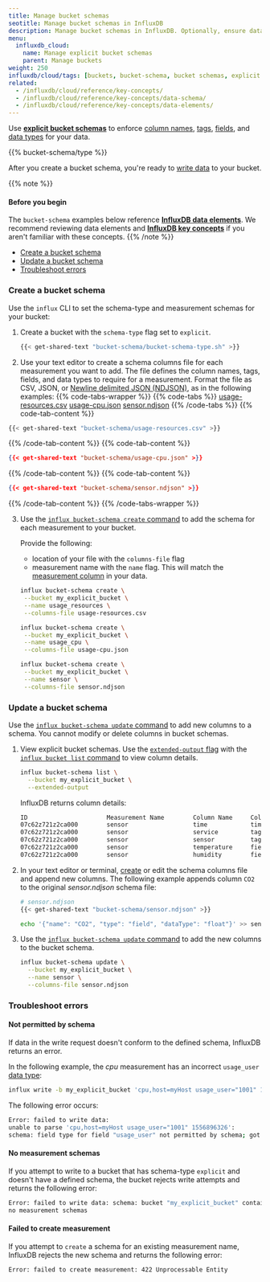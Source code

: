```yaml
---
title: Manage bucket schemas
seotitle: Manage bucket schemas in InfluxDB
description: Manage bucket schemas in InfluxDB. Optionally, ensure data written to InfluxDB follows a specific schema.
menu:
  influxdb_cloud:
    name: Manage explicit bucket schemas
    parent: Manage buckets
weight: 250
influxdb/cloud/tags: [buckets, bucket-schema, bucket schemas, explicit bucket schemas, schema]
related:
  - /influxdb/cloud/reference/key-concepts/
  - /influxdb/cloud/reference/key-concepts/data-schema/
  - /influxdb/cloud/reference/key-concepts/data-elements/
---
```


Use [**explicit bucket schemas**](/influxdb/cloud/reference/key-concepts/data-elements/#bucket-schema) to enforce [column names](/influxdb/cloud/reference/glossary/#column), [tags](/influxdb/cloud/reference/glossary/#field), [fields](/influxdb/cloud/reference/glossary/#field), and
[data types](/influxdb/cloud/reference/glossary/#data-type) for your data.

{{% bucket-schema/type %}}

After you create a bucket schema, you're ready to [write data](/influxdb/cloud/write-data/) to your bucket.

{{% note %}}

#### Before you begin

The `bucket-schema` examples below reference [**InfluxDB data elements**](/influxdb/cloud/reference/key-concepts/data-elements/). We recommend reviewing data elements and [**InfluxDB key concepts**](/influxdb/cloud/reference/key-concepts/) if you aren't familiar with these concepts.
{{% /note %}}

- [Create a bucket schema](#create-a-bucket-schema)
- [Update a bucket schema](#update-a-bucket-schema)
- [Troubleshoot errors](#troubleshoot-errors)

### Create a bucket schema
Use the `influx` CLI to set the schema-type and measurement schemas for your bucket:
1. Create a bucket with the `schema-type` flag set to `explicit`.

    ```sh
    {{< get-shared-text "bucket-schema/bucket-schema-type.sh" >}}
    ```

2. Use your text editor to create a schema columns file for each measurement you want to add.
The file defines the column names, tags, fields, and data types to require for a measurement.
Format the file as CSV, JSON, or [Newline delimited JSON (NDJSON)](http://ndjson.org/),
as in the following examples:
{{% code-tabs-wrapper %}}
{{% code-tabs %}}
[usage-resources.csv](#)
[usage-cpu.json](#)
[sensor.ndjson](#)
{{% /code-tabs %}}
{{% code-tab-content %}}
```sh
{{< get-shared-text "bucket-schema/usage-resources.csv" >}}
```
{{% /code-tab-content %}}
{{% code-tab-content %}}
```json
{{< get-shared-text "bucket-schema/usage-cpu.json" >}}
```
{{% /code-tab-content %}}
{{% code-tab-content %}}
```json
{{< get-shared-text "bucket-schema/sensor.ndjson" >}}
```
{{% /code-tab-content %}}
{{% /code-tabs-wrapper %}}

3. Use the [`influx bucket-schema create` command](/influxdb/cloud/reference/cli/influx/bucket-schema/create) to add the schema for each measurement to your bucket.

    Provide the following:
    - location of your file with the `columns-file` flag
    - measurement name with the `name` flag. This will match the [measurement column](/influxdb/cloud/reference/key-concepts/data-elements/#measurement) in your data.

    ```sh
    influx bucket-schema create \
     --bucket my_explicit_bucket \
     --name usage_resources \
     --columns-file usage-resources.csv

    influx bucket-schema create \
     --bucket my_explicit_bucket \
     --name usage_cpu \
     --columns-file usage-cpu.json

    influx bucket-schema create \
     --bucket my_explicit_bucket \
     --name sensor \
     --columns-file sensor.ndjson     
    ```

### Update a bucket schema

Use the [`influx bucket-schema update` command](/influxdb/cloud/reference/cli/influx/bucket-schema/update) to add new columns to a schema. You cannot modify or delete columns in bucket schemas.

1. View explicit bucket schemas.
Use the [`extended-output` flag](/influxdb/cloud/reference/cli/influx/bucket-schema/list#list-all-schema-of-a-bucket-and-print-column-information) with the [`influx bucket list` command](/influxdb/cloud/reference/cli/influx/bucket-schema/list) to view column details.

    ```sh
    influx bucket-schema list \
      --bucket my_explicit_bucket \
      --extended-output
    ```

    InfluxDB returns column details:

    ```sh
    ID                      Measurement Name        Column Name     Column Type     Column Data Type   Bucket ID
    07c62z721z2ca000        sensor                  time            timestamp                          a7d5558b880a95da
    07c62z721z2ca000        sensor                  service         tag                                a7d5558b880a95da
    07c62z721z2ca000        sensor                  sensor          tag                                a7d5558b880a95da
    07c62z721z2ca000        sensor                  temperature     field           float              a7d5558b880a95da
    07c62z721z2ca000        sensor                  humidity        field           float              a7d5558b880a95da
    ```

2. In your text editor or terminal, [create](#create-a-bucket-schema) or edit the schema columns file and append new columns. The following example appends column `CO2` to the original *sensor.ndjson* schema file:

    ```sh
    # sensor.ndjson
    {{< get-shared-text "bucket-schema/sensor.ndjson" >}}
    ```

    ```sh
    echo '{"name": "CO2", "type": "field", "dataType": "float"}' >> sensor.ndjson
    ```

3. Use the [`influx bucket-schema update` command](/influxdb/cloud/reference/cli/influx/bucket-schema/update) to add the new columns to the bucket schema.

    ```sh
    influx bucket-schema update \
      --bucket my_explicit_bucket \
      --name sensor \
      --columns-file sensor.ndjson
    ```

### Troubleshoot errors

#### Not permitted by schema
If data in the write request doesn't conform to the defined schema, InfluxDB returns an error.

In the following example, the *cpu* measurement has an incorrect `usage_user` [data type](/influxdb/cloud/reference/glossary/#data-type):

```sh
influx write -b my_explicit_bucket 'cpu,host=myHost usage_user="1001" 1556896326'
```

The following error occurs:

```sh
Error: failed to write data:
unable to parse 'cpu,host=myHost usage_user="1001" 1556896326':
schema: field type for field "usage_user" not permitted by schema; got String but expected Float
  ```

#### No measurement schemas
If you attempt to write to a bucket that has schema-type `explicit` and doesn't have a defined schema, the
bucket rejects write attempts and returns the following error:

```sh
Error: failed to write data: schema: bucket "my_explicit_bucket" contains
no measurement schemas
```

#### Failed to create measurement
If you attempt to `create` a schema for an existing measurement name, InfluxDB rejects the new schema and returns the following error:

```sh
Error: failed to create measurement: 422 Unprocessable Entity
```

